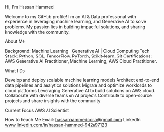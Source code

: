 Hi, I'm Hassan Hammed

Welcome to my GitHub profile! I'm an AI & Data professional with experience in leveraging machine learning, and Generative AI to solve problems. My passion lies in building impactful solutions, and sharing knowledge with the community.

About Me

Background: Machine Learning | Generative AI | Cloud Computing
Tech Stack: Python, SQL, TensorFlow, PyTorch, Scikit-learn, Git
Certifications: AWS Generative AI Practitioner, Machine Learning, AWS Cloud Practitioner.

What I Do

Develop and deploy scalable machine learning models
Architect end-to-end data pipelines and analytics solutions
Migrate and optimize workloads to cloud platforms
Leveraging Generative AI to build solutions on AWS cloud.
Collaborate with diverse teams on AI projects
Contribute to open-source projects and share insights with the community

Current Focus
AWS AI Scientist

How to Reach Me
Email: hassanhammedccna@gmail.com
LinkedIn: www.linkedin.com/in/hassan-hammed-942a97123
